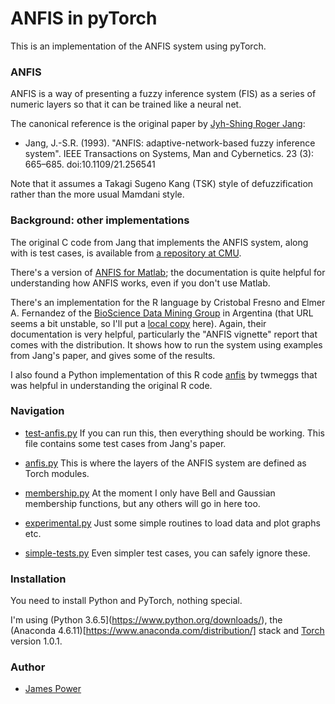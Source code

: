 # ANFIS in pyTorch #


This is an implementation of the ANFIS system using pyTorch.


### ANFIS

ANFIS is a way of presenting a fuzzy inference system (FIS) as a
series of numeric layers so that it can be trained like a neural net.

The canonical reference is the original paper by
[Jyh-Shing Roger Jang](http://mirlab.org/jang/):

* Jang, J.-S.R. (1993). "ANFIS: adaptive-network-based fuzzy inference
  system". IEEE Transactions on Systems, Man and Cybernetics. 23 (3):
  665–685. doi:10.1109/21.256541

Note that it assumes a Takagi Sugeno Kang (TSK) style of
defuzzification rather than the more usual Mamdani style.


### Background: other implementations

The original C code from Jang that implements the ANFIS system, along
with is test cases, is available from
[a repository at CMU](https://www.cs.cmu.edu/Groups/AI/areas/fuzzy/systems/anfis/).

There's a version of
[ANFIS for Matlab](https://www.mathworks.com/help/fuzzy/neuro-adaptive-learning-and-anfis.html);
the documentation is quite helpful for understanding how ANFIS works,
even if you don't use Matlab.

There's an implementation for the R language by Cristobal Fresno and Elmer
A. Fernandez of the
[BioScience Data Mining Group](http://www.bdmg.com.ar/?page_id=176)
in Argentina (that URL seems a bit unstable, so I'll put a
[local copy](./Anfis-vignette.pdf)
here).
Again, their documentation is very helpful, particularly
the "ANFIS vignette" report that comes with the distribution.  It
shows how to run the system using examples from Jang's paper, and gives
some of the results.

I also found a Python implementation of this R code
[anfis](https://github.com/twmeggs/anfis) by twmeggs that was helpful
in understanding the original R code.


### Navigation

* [test-anfis.py](./test-anfis.py) If you can run this, then everything should be
  working.  This file contains some test cases from Jang's paper.
  
* [anfis.py](./anfis.py) This is where the layers of the ANFIS system are defined as
  Torch modules.

* [membership.py](./membership.py) At the moment I only have Bell and Gaussian membership
  functions, but any others will go in here too.

* [experimental.py](./experimental.py) Just some simple routines to load data and plot graphs etc.

* [simple-tests.py](./simple-tests.py) Even simpler test cases, you
  can safely ignore these.


### Installation

You need to install Python and PyTorch, nothing special.

I'm using
(Python 3.6.5](https://www.python.org/downloads/),
the (Anaconda 4.6.11)[https://www.anaconda.com/distribution/] stack
and [Torch](https://pytorch.org) version 1.0.1.


### Author ###

* [James Power](http://www.cs.nuim.ie/~jpower/)